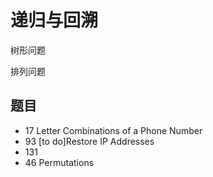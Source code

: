 # 递归与回溯

树形问题

排列问题 

## 题目

* 17 Letter Combinations of a Phone Number
* 93 [to do]Restore IP Addresses
* 131 
* 46 Permutations